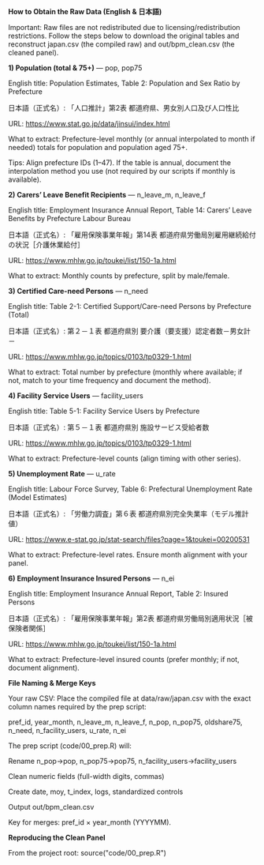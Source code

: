 **How to Obtain the Raw Data (English & 日本語)**

Important: Raw files are not redistributed due to licensing/redistribution restrictions. Follow the steps below to download the original tables and reconstruct japan.csv (the compiled raw) and out/bpm_clean.csv (the cleaned panel).

**1) Population (total & 75+)** — pop, pop75

English title: Population Estimates, Table 2: Population and Sex Ratio by Prefecture

日本語（正式名）: 「人口推計」第2表 都道府県、男女別人口及び人口性比

URL: https://www.stat.go.jp/data/jinsui/index.html

What to extract: Prefecture-level monthly (or annual interpolated to month if needed) totals for population and population aged 75+.

Tips: Align prefecture IDs (1–47). If the table is annual, document the interpolation method you use (not required by our scripts if monthly is available).

**2) Carers’ Leave Benefit Recipients** — n_leave_m, n_leave_f

English title: Employment Insurance Annual Report, Table 14: Carers’ Leave Benefits by Prefecture Labour Bureau

日本語（正式名）: 「雇用保険事業年報」第14表 都道府県労働局別雇用継続給付の状況［介護休業給付］

URL: https://www.mhlw.go.jp/toukei/list/150-1a.html

What to extract: Monthly counts by prefecture, split by male/female.

**3) Certified Care-need Persons** — n_need

English title: Table 2-1: Certified Support/Care-need Persons by Prefecture (Total)

日本語（正式名）: 第２－１表 都道府県別 要介護（要支援）認定者数－男女計－

URL: https://www.mhlw.go.jp/topics/0103/tp0329-1.html

What to extract: Total number by prefecture (monthly where available; if not, match to your time frequency and document the method).

**4) Facility Service Users** — facility_users

English title: Table 5-1: Facility Service Users by Prefecture

日本語（正式名）: 第５－１表 都道府県別 施設サービス受給者数

URL: https://www.mhlw.go.jp/topics/0103/tp0329-1.html

What to extract: Prefecture-level counts (align timing with other series).

**5) Unemployment Rate** — u_rate

English title: Labour Force Survey, Table 6: Prefectural Unemployment Rate (Model Estimates)

日本語（正式名）: 「労働力調査」第６表 都道府県別完全失業率（モデル推計値）

URL: https://www.e-stat.go.jp/stat-search/files?page=1&toukei=00200531

What to extract: Prefecture-level rates. Ensure month alignment with your panel.

**6) Employment Insurance Insured Persons** — n_ei

English title: Employment Insurance Annual Report, Table 2: Insured Persons

日本語（正式名）: 「雇用保険事業年報」第2表 都道府県労働局別適用状況［被保険者関係］

URL: https://www.mhlw.go.jp/toukei/list/150-1a.html

What to extract: Prefecture-level insured counts (prefer monthly; if not, document alignment).

**File Naming & Merge Keys**

Your raw CSV: Place the compiled file at
data/raw/japan.csv
with the exact column names required by the prep script:

pref_id, year_month, n_leave_m, n_leave_f,
n_pop, n_pop75, oldshare75, n_need, n_facility_users,
u_rate, n_ei

The prep script (code/00_prep.R) will:

Rename n_pop→pop, n_pop75→pop75, n_facility_users→facility_users

Clean numeric fields (full-width digits, commas)

Create date, moy, t_index, logs, standardized controls

Output out/bpm_clean.csv

Key for merges: pref_id × year_month (YYYYMM).

**Reproducing the Clean Panel**

From the project root:
source("code/00_prep.R") 
